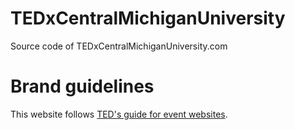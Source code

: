 # TEDxCentralMichiganUniversity
Source code of TEDxCentralMichiganUniversity.com

# Brand guidelines
This website follows [TED's guide for event websites](https://www.ted.com/participate/organize-a-local-tedx-event/tedx-organizer-guide/branding-promotions/your-event-website).
